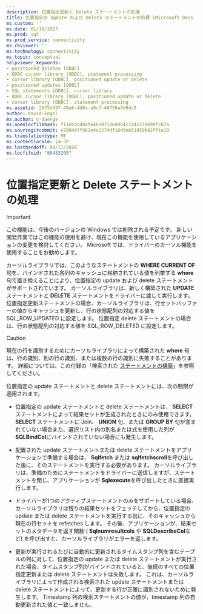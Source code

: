 ```yaml
---
description: 位置指定更新と Delete ステートメントの処理
title: 位置指定の Update および Delete ステートメントの処理 |Microsoft Docs
ms.custom: ''
ms.date: 01/19/2017
ms.prod: sql
ms.prod_service: connectivity
ms.reviewer: ''
ms.technology: connectivity
ms.topic: conceptual
helpviewer_keywords:
- positioned deletes [ODBC]
- ODBC cursor library [ODBC], statement processing
- cursor library [ODBC], positioned update or delete
- positioned updates [ODBC]
- SQL statements [ODBC], cursor library
- ODBC cursor library [ODBC], positioned update or delete
- cursor library [ODBC], statement processing
ms.assetid: 2975dd97-48e6-4d0a-a9c7-40759a7d94c8
author: David-Engel
ms.author: v-daenge
ms.openlocfilehash: f11e5acd8afe46397126ddb4c1d4127eb99fc67a
ms.sourcegitcommit: e700497f962e4c2274df16d9e651059b42ff1a10
ms.translationtype: MT
ms.contentlocale: ja-JP
ms.lasthandoff: 08/17/2020
ms.locfileid: "88483205"
---
```

# <a name="processing-positioned-update-and-delete-statements"></a>位置指定更新と Delete ステートメントの処理
> [!IMPORTANT]  
>  この機能は、今後のバージョンの Windows では削除される予定です。 新しい開発作業ではこの機能の使用を避け、現在この機能を使用しているアプリケーションの変更を検討してください。 Microsoft では、ドライバーのカーソル機能を使用することをお勧めします。  
  
 カーソルライブラリでは、このようなステートメントの **WHERE CURRENT OF** 句を、バインドされた各列のキャッシュに格納されている値を列挙する **where** 句で置き換えることにより、位置指定の update および delete ステートメントがサポートされています。 カーソルライブラリは、新しく構築された **UPDATE** ステートメントと **DELETE** ステートメントをドライバーに渡して実行します。 位置指定更新ステートメントの場合、カーソルライブラリは、行セットバッファーの値からキャッシュを更新し、行の状態配列の対応する値を SQL_ROW_UPDATED に設定します。 位置指定 delete ステートメントの場合は、行の状態配列の対応する値を SQL_ROW_DELETED に設定します。  
  
> [!CAUTION]  
>  現在の行を識別するためにカーソルライブラリによって構築された **where** 句は、行の識別、別の行の識別、または複数の行の識別に失敗することがあります。 詳細については、この付録の「検索された [ステートメントの構築](../../../odbc/reference/appendixes/constructing-searched-statements.md)」を参照してください。  
  
 位置指定の update ステートメントと delete ステートメントには、次の制限が適用されます。  
  
-   位置指定の update ステートメントと delete ステートメントは、 **SELECT** ステートメントによって結果セットが生成されたときにのみ使用できます。 **SELECT** ステートメントに Join、 **UNION** 句、または **GROUP BY** 句が含まれていない場合また、選択リスト内の別名または式を使用した列が **SQLBindCol**にバインドされていない場合にも発生します。  
  
-   配置された update ステートメントまたは delete ステートメントをアプリケーションで準備する場合は、 **Sqlfetch** または **sqlfetchscroll**を呼び出した後に、そのステートメントを実行する必要があります。 カーソルライブラリは、準備のためにステートメントをドライバーに送信しますが、ステートメントを閉じ、アプリケーションが **Sqlexecute**を呼び出したときに直接実行します。  
  
-   ドライバーが1つのアクティブステートメントのみをサポートしている場合、カーソルライブラリは残りの結果セットをフェッチしてから、位置指定の update または delete ステートメントを実行する前に、そのキャッシュから現在の行セットを refetches します。 その後、アプリケーションが、結果セットのメタデータを返す関数 ( **Sqlnumresultcols** や **SQLDescribeCol**など) を呼び出すと、カーソルライブラリがエラーを返します。  
  
-   更新が実行されるたびに自動的に更新されるタイムスタンプ列を含むテーブルの列に対して、位置指定の update または delete ステートメントが実行された場合、タイムスタンプ列がバインドされていると、後続のすべての位置指定更新または delete ステートメントは失敗します。 これは、カーソルライブラリによって作成される検索された update ステートメントまたは delete ステートメントによって、更新する行が正確に識別されないために発生します。 Timestamp 列の検索ステートメントの値が、timestamp 列の自動更新された値と一致しません。
